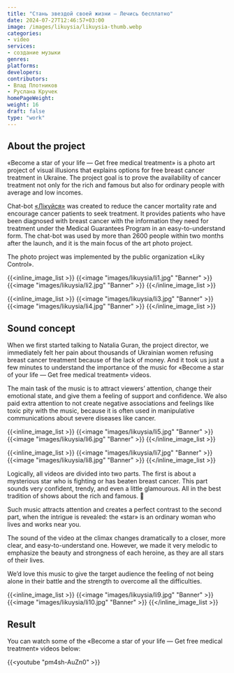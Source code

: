 ```yaml
---
title: "Стань звездой своей жизни — Лечись бесплатно"
date: 2024-07-27T12:46:57+03:00
image: /images/likuysia/likuysia-thumb.webp
categories:
- video
services:
- создание музыки
genres:
platforms:
developers:
contributors:
- Влад Плотников
- Руслана Кручек
homePageWeight:
weight: 16
draft: false
type: "work"
---
```


## About the project

«Become a star of your life — Get free medical treatment» is a photo art project of visual illusions that explains options for free breast cancer treatment in Ukraine. The project goal is to prove the availability of cancer treatment not only for the rich and famous but also for ordinary people with average and low incomes.

Chat-bot [«Лікуйся»](https://t.me/likuysia_bot) was created to reduce the cancer mortality rate and encourage cancer patients to seek treatment. It provides patients who have been diagnosed with breast cancer with the information they need for treatment under the Medical Guarantees Program in an easy-to-understand form. The chat-bot was used by more than 2600 people within two months after the launch, and it is the main focus of the art photo project.

The photo project was implemented by the public organization «Liky Control».

{{<inline_image_list >}}
{{<image "images/likuysia/li1.jpg" "Banner"  >}}
{{<image "images/likuysia/li2.jpg" "Banner"  >}}
{{</inline_image_list >}}

{{<inline_image_list >}}
{{<image "images/likuysia/li3.jpg" "Banner"  >}}
{{<image "images/likuysia/li4.jpg" "Banner"  >}}
{{</inline_image_list >}}

## Sound concept

When we first started talking to Natalia Guran, the project director, we immediately felt her pain about thousands of Ukrainian women refusing breast cancer treatment because of the lack of money. And it took us just a few minutes to understand the importance of the music for «Become a star of your life — Get free medical treatment» videos.  

The main task of the music is to attract viewers’ attention, change their emotional state, and give them a feeling of support and confidence. We also paid extra attention to not create negative associations and feelings like toxic pity with the music, because it is often used in manipulative communications about severe diseases like cancer.

{{<inline_image_list >}}
{{<image "images/likuysia/li5.jpg" "Banner"  >}}
{{<image "images/likuysia/li6.jpg" "Banner"  >}}
{{</inline_image_list >}}

{{<inline_image_list >}}
{{<image "images/likuysia/li7.jpg" "Banner"  >}}
{{<image "images/likuysia/li8.jpg" "Banner"  >}}
{{</inline_image_list >}}

Logically, all videos are divided into two parts. The first is about a mysterious star who is fighting or has beaten breast cancer. This part sounds very confident, trendy, and even a little glamourous. All in the best tradition of shows about the rich and famous. 🙂

Such music attracts attention and creates a perfect contrast to the second part, when the intrigue is revealed: the «star» is an ordinary woman who lives and works near you.

The sound of the video at the climax changes dramatically to a closer, more clear, and easy-to-understand one. However, we made it very melodic to emphasize the beauty and strongness of each heroine, as they are all stars of their lives.

We’d love this music to give the target audience the feeling of not being alone in their battle and the strength to overcome all the difficulties.

{{<inline_image_list >}}
{{<image "images/likuysia/li9.jpg" "Banner"  >}}
{{<image "images/likuysia/li10.jpg" "Banner"  >}}
{{</inline_image_list >}}

## Result

You can watch some of the «Become a star of your life — Get free medical treatment» videos below:

{{<youtube "pm4sh-AuZn0" >}}